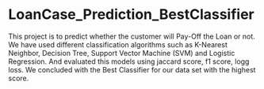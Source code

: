 # LoanCase_Prediction_BestClassifier
This project is to predict whether the customer will Pay-Off the Loan or not. We have used different classification algorithms such as K-Nearest Neighbor, Decision Tree, Support Vector Machine (SVM) and Logistic Regression. And evaluated this models using jaccard score, f1 score, logg loss. We concluded with the Best Classifier for our data set with the highest score.
